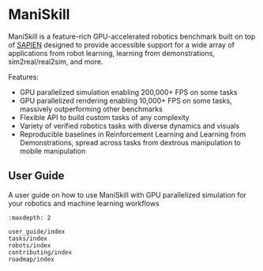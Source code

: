 # ManiSkill

ManiSkill is a feature-rich GPU-accelerated robotics benchmark built on top of [SAPIEN](https://github.com/haosulab/sapien) designed to provide accessible support for a wide array of applications from robot learning, learning from demonstrations, sim2real/real2sim, and more. 

Features:

* GPU parallelized simulation enabling 200,000+ FPS on some tasks
* GPU parallelized rendering enabling 10,000+ FPS on some tasks, massively outperforming other benchmarks
* Flexible API to build custom tasks of any complexity
* Variety of verified robotics tasks with diverse dynamics and visuals
* Reproducible baselines in Reinforcement Learning and Learning from Demonstrations, spread across tasks from dextrous manipulation to mobile manipulation 


## User Guide

A user guide on how to use ManiSkill with GPU parallelized simulation for your robotics and machine learning workflows
```{toctree}
:maxdepth: 2

user_guide/index
tasks/index
robots/index
contributing/index
roadmap/index
```